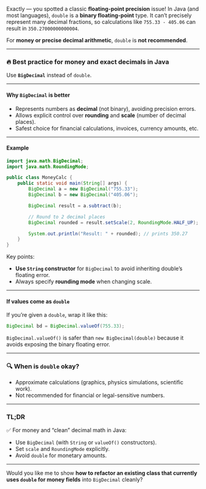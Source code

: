 Exactly — you spotted a classic **floating-point precision** issue! In Java (and most languages), `double` is a **binary floating-point** type. It can’t precisely represent many decimal fractions, so calculations like `755.33 - 405.06` can result in `350.27000000000004`.

For **money or precise decimal arithmetic**, `double` is **not recommended**.

---

### 🔥 Best practice for money and exact decimals in Java

Use **`BigDecimal`** instead of `double`.

---

#### Why `BigDecimal` is better

* Represents numbers as **decimal** (not binary), avoiding precision errors.
* Allows explicit control over **rounding** and **scale** (number of decimal places).
* Safest choice for financial calculations, invoices, currency amounts, etc.

---

#### Example

```java
import java.math.BigDecimal;
import java.math.RoundingMode;

public class MoneyCalc {
    public static void main(String[] args) {
        BigDecimal a = new BigDecimal("755.33");
        BigDecimal b = new BigDecimal("405.06");

        BigDecimal result = a.subtract(b);

        // Round to 2 decimal places
        BigDecimal rounded = result.setScale(2, RoundingMode.HALF_UP);

        System.out.println("Result: " + rounded); // prints 350.27
    }
}
```

Key points:

* **Use `String` constructor** for `BigDecimal` to avoid inheriting double’s floating error.
* Always specify **rounding mode** when changing scale.

---

#### If values come as `double`

If you’re given a `double`, wrap it like this:

```java
BigDecimal bd = BigDecimal.valueOf(755.33);
```

`BigDecimal.valueOf()` is safer than `new BigDecimal(double)` because it avoids exposing the binary floating error.

---

### 🔍 When is `double` okay?

* Approximate calculations (graphics, physics simulations, scientific work).
* Not recommended for financial or legal-sensitive numbers.

---

### TL;DR

✅ For money and “clean” decimal math in Java:

* Use `BigDecimal` (with `String` or `valueOf()` constructors).
* Set `scale` and `RoundingMode` explicitly.
* Avoid `double` for monetary amounts.

---

Would you like me to show **how to refactor an existing class that currently uses `double` for money fields** into `BigDecimal` cleanly?
